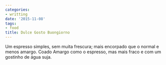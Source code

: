 ```yaml
---
categories:
- writting
date: '2015-11-08'
tags:
- food
title: Dulce Gosto Buongiorno
---
```


Um espresso simples, sem muita frescura; mais encorpado que o normal e menos amargo. Coado Amargo como o espresso, mas mais fraco e com um gostinho de água suja.

